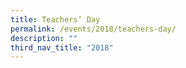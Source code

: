 ```yaml
---
title: Teachers’ Day
permalink: /events/2018/teachers-day/
description: ""
third_nav_title: "2018"
---
```

